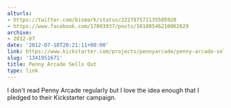 ```yaml
---
alturls:
- https://twitter.com/bismark/status/222787572135505920
- https://www.facebook.com/17803937/posts/10100546210062629
archive:
- 2012-07
date: '2012-07-10T20:21:11+00:00'
link: https://www.kickstarter.com/projects/pennyarcade/penny-arcade-sells-out
slug: '1341951671'
title: Penny Arcade Sells Out
type: link
---
```


I don't read Penny Arcade regularly but I love the idea enough that I pledged to their Kickstarter campaign.

